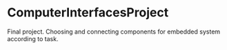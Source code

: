 # ComputerInterfacesProject
Final project. Choosing and connecting components for embedded system according to task.
